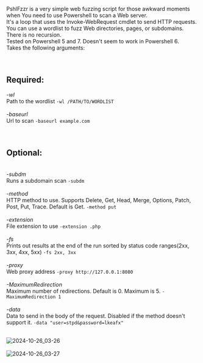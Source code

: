  PshlFzzr is a very simple web fuzzing script for those awkward moments <br>
 when You need to use Powershell to scan a Web server.<br>
 It's a loop that uses the Invoke-WebRequest cmdlet to send HTTP requests.<br>
 You can use a wordlist to fuzz Web directories, pages, or subdomains. There is no recursion.<br>
 Tested on Powershell 5 and 7. Doesn't seem to work in Powershell 6.<br>
 Takes the following arguments:<br>
<br>
<br>
 <h2>Required:</h2>
<em>-wl</em><br>                  Path to the wordlist     <code>-wl /PATH/TO/WORDLIST</code><br>
<br>
<em>-baseurl</em><br>             Url to scan              <code>-baseurl example.com</code><br>
<br>
<br>
<h2>Optional:</h2><br>
<em>-subdm</em><br> 
Runs a subdomain scan    <code>-subdm</code><br>
<br>
<em>-method</em><br>            HTTP method to use. Supports Delete, Get, Head, Merge, Options, Patch, Post, Put, Trace. Default is Get.   <code>-method put</code><br>
<br>
<em>-extension</em><br>         File extension to use                                                                                       <code>-extension .php</code><br>
<br>
<em>-fs</em><br>                  Prints out results at the end of the run sorted by status code ranges(2xx, 3xx, 4xx, 5xx)                 <code>-fs 2xx, 3xx</code><br>
<br>
<em>-proxy</em><br>               Web proxy address                                                                                          <code>-proxy http://127.0.0.1:8080</code><br>
<br>
<em>-MaximumRedirection</em><br>  Maximum number of redirections. Default is 0. Maximum is 5.                                                <code>-MaximumRedirection 1</code><br>
<br>
<em>-data</em><br>                Data to send in the body of the request. Disabled if the method doesn't support it.                        <code>-data "user=stpd&password=lkeafx"</code><br>
<br>

![2024-10-26_03-26](https://github.com/user-attachments/assets/fd5d44e1-2c56-430e-bd6e-31d3b38fde09)
<br>
<br>
![2024-10-26_03-27](https://github.com/user-attachments/assets/2550d01b-9508-4518-97b8-afe9048e7cbe)
